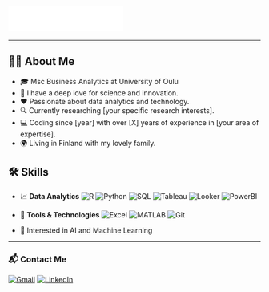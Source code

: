 ![Header Image](https://raw.githubusercontent.com/Shafinonair/Shafin_Alam/main/header_en.svg)


---

## 🙋‍♂️ About Me
- 🎓 Msc Business Analytics at University of Oulu 
- 🚀 I have a deep love for science and innovation.
- ❤️ Passionate about data analytics and technology.
- 🔍 Currently researching [your specific research interests].
- 💻 Coding since [year] with over [X] years of experience in [your area of expertise].
- 🌍 Living in Finland with my lovely family.

## 🛠️ Skills
- 📈 **Data Analytics**
  ![R](https://img.shields.io/badge/R-276DC3?style=flat&logo=r&logoColor=white)
  ![Python](https://img.shields.io/badge/Python-3776AB?style=flat&logo=python&logoColor=white)
  ![SQL](https://img.shields.io/badge/SQL-4479A1?style=flat&logo=postgresql&logoColor=white)
  ![Tableau](https://img.shields.io/badge/Tableau-E97627?style=flat&logo=tableau&logoColor=white)
  ![Looker](https://img.shields.io/badge/Looker-4285F4?style=flat&logo=looker&logoColor=white)
  ![PowerBI](https://img.shields.io/badge/Power_BI-F2C811?style=flat&logo=powerbi&logoColor=black)

- 🔧 **Tools & Technologies**
  ![Excel](https://img.shields.io/badge/Excel-217346?style=flat&logo=microsoftexcel&logoColor=white)
  ![MATLAB](https://img.shields.io/badge/MATLAB-0076A8?style=flat&logo=mathworks&logoColor=white)
  ![Git](https://img.shields.io/badge/Git-F05032?style=flat&logo=git&logoColor=white)
- 🤖 Interested in AI and Machine Learning
---

### 📬 Contact Me

[![Gmail](https://img.shields.io/badge/Gmail-D14836?style=for-the-badge&logo=gmail&logoColor=white)](mailto:your.email@example.com)
[![LinkedIn](https://img.shields.io/badge/LinkedIn-0077B5?style=for-the-badge&logo=linkedin&logoColor=white)](your-LinkedIn-profile-link)
